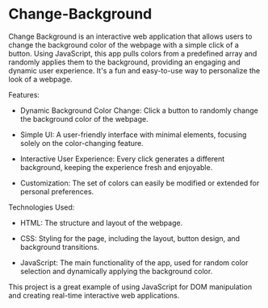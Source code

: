 # Change-Background
Change Background is an interactive web application that allows users to change the background color of the webpage with a simple click of a button. Using JavaScript, this app pulls colors from a predefined array and randomly applies them to the background, providing an engaging and dynamic user experience. It's a fun and easy-to-use way to personalize the look of a webpage.

Features:
- Dynamic Background Color Change: Click a button to randomly change the background color of the webpage.

- Simple UI: A user-friendly interface with minimal elements, focusing solely on the color-changing feature.

- Interactive User Experience: Every click generates a different background, keeping the experience fresh and enjoyable.

- Customization: The set of colors can easily be modified or extended for personal preferences.

Technologies Used:
- HTML: The structure and layout of the webpage.

- CSS: Styling for the page, including the layout, button design, and background transitions.

- JavaScript: The main functionality of the app, used for random color selection and dynamically applying the background color.

This project is a great example of using JavaScript for DOM manipulation and creating real-time interactive web applications.
